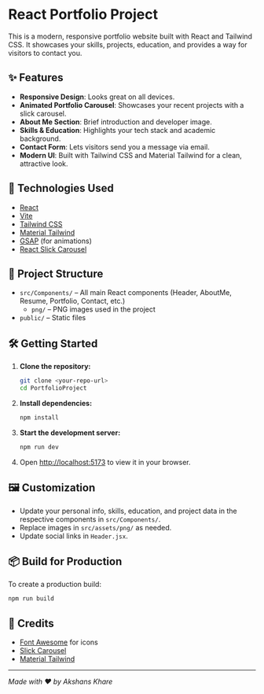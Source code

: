 # React Portfolio Project

This is a modern, responsive portfolio website built with React and Tailwind CSS. It showcases your skills, projects, education, and provides a way for visitors to contact you.

## ✨ Features

- **Responsive Design**: Looks great on all devices.
- **Animated Portfolio Carousel**: Showcases your recent projects with a slick carousel.
- **About Me Section**: Brief introduction and developer image.
- **Skills & Education**: Highlights your tech stack and academic background.
- **Contact Form**: Lets visitors send you a message via email.
- **Modern UI**: Built with Tailwind CSS and Material Tailwind for a clean, attractive look.

## 🚀 Technologies Used

- [React](https://react.dev/)
- [Vite](https://vitejs.dev/)
- [Tailwind CSS](https://tailwindcss.com/)
- [Material Tailwind](https://www.material-tailwind.com/)
- [GSAP](https://greensock.com/gsap/) (for animations)
- [React Slick Carousel](https://react-slick.neostack.com/)

## 📂 Project Structure

- `src/Components/` – All main React components (Header, AboutMe, Resume, Portfolio, Contact, etc.)
  - `png/` – PNG images used in the project
- `public/` – Static files

## 🛠️ Getting Started

1. **Clone the repository:**
	```sh
	git clone <your-repo-url>
	cd PortfolioProject
	```
2. **Install dependencies:**
	```sh
	npm install
	```
3. **Start the development server:**
	```sh
	npm run dev
	```
4. Open [http://localhost:5173](http://localhost:5173) to view it in your browser.

## 🖼️ Customization

- Update your personal info, skills, education, and project data in the respective components in `src/Components/`.
- Replace images in `src/assets/png/` as needed.
- Update social links in `Header.jsx`.

## 📦 Build for Production

To create a production build:

```sh
npm run build
```

## 🙏 Credits

- [Font Awesome](https://fontawesome.com/) for icons
- [Slick Carousel](https://kenwheeler.github.io/slick/)
- [Material Tailwind](https://www.material-tailwind.com/)

---

_Made with ❤️ by Akshans Khare_
